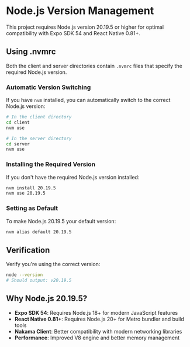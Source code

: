 # Node.js Version Management

This project requires Node.js version 20.19.5 or higher for optimal compatibility with Expo SDK 54 and React Native 0.81+.

## Using .nvmrc

Both the client and server directories contain `.nvmrc` files that specify the required Node.js version.

### Automatic Version Switching

If you have `nvm` installed, you can automatically switch to the correct Node.js version:

```bash
# In the client directory
cd client
nvm use

# In the server directory  
cd server
nvm use
```

### Installing the Required Version

If you don't have the required Node.js version installed:

```bash
nvm install 20.19.5
nvm use 20.19.5
```

### Setting as Default

To make Node.js 20.19.5 your default version:

```bash
nvm alias default 20.19.5
```

## Verification

Verify you're using the correct version:

```bash
node --version
# Should output: v20.19.5
```

## Why Node.js 20.19.5?

- **Expo SDK 54**: Requires Node.js 18+ for modern JavaScript features
- **React Native 0.81+**: Requires Node.js 20+ for Metro bundler and build tools
- **Nakama Client**: Better compatibility with modern networking libraries
- **Performance**: Improved V8 engine and better memory management